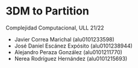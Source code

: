 # 3DM to Partition

Complejidad Computacional, ULL 21/22

* Javier Correa Marichal (alu0101233598)
* José Daniel Escánez Expósito (alu0101238944)
* Alejandro Peraza González (alu0101211770)
* Nerea Rodríguez Hernández (alu0101215693)